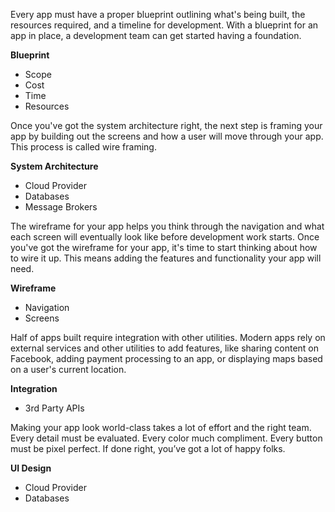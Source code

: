Every app must have a proper blueprint outlining what's being built, the resources required, and a timeline for development. With a blueprint for an app in place, a development team can get started having a foundation. 

**Blueprint**
- Scope
- Cost
- Time
- Resources

Once you've got the system architecture right, the next step is framing your app by building out the screens and how a user will move through your app. This process is called wire framing.

**System Architecture**
- Cloud Provider
- Databases
- Message Brokers

The wireframe for your app helps you think through the navigation and what each screen will eventually look like before development work starts. Once you've got the wireframe for your app, it's time to start thinking about how to wire it up. This means adding the features and functionality your app will need.

**Wireframe**
- Navigation
- Screens

Half of apps built require integration with other utilities. Modern apps rely on external services and other utilities to add features, like sharing content on Facebook, adding payment processing to an app, or displaying maps based on a user's current location.

**Integration**
- 3rd Party APIs

Making your app look world-class takes a lot of effort and the right team. Every detail must be evaluated. Every color much compliment. Every button must be pixel perfect. If done right, you’ve got a lot of happy folks. 

**UI Design**
- Cloud Provider
- Databases


 
